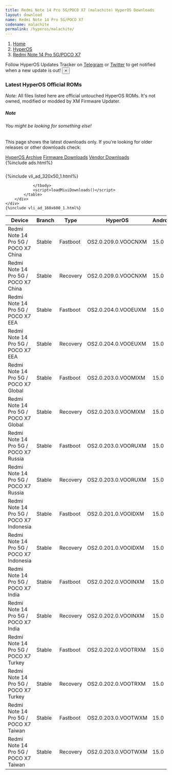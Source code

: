 ```yaml
---
title: Redmi Note 14 Pro 5G/POCO X7 (malachite) HyperOS Downloads
layout: download
name: Redmi Note 14 Pro 5G/POCO X7
codename: malachite
permalink: /hyperos/malachite/
---
```

<nav aria-label="breadcrumb">
    <ol class="breadcrumb">
        <li class="breadcrumb-item"><a href="/">Home</a></li>
        <li class="breadcrumb-item"><a href="/hyperos/">HyperOS</a></li>
        <li class="breadcrumb-item active" aria-current="page"><a href="/hyperos/malachite/">Redmi Note 14 Pro 5G/POCO X7</a></li>
    </ol>
</nav>
<div class="alert alert-primary alert-dismissible fade show" role="alert">
    Follow HyperOS Updates Tracker on <a href="https://t.me/MIUIUpdatesTracker" class="alert-link">Telegram</a>
     or <a href="https://twitter.com/MiFwUpdater" class="alert-link">Twitter</a> to get notified when a new update is out!
    <button type="button" class="close" data-dismiss="alert" aria-label="Close">
        <span aria-hidden="true">&times;</span>
    </button>
</div>

### Latest HyperOS Official ROMs
*Note*: All files listed here are official untouched HyperOS ROMs. It's not owned, modified or modded by XM Firmware Updater.
<div class="card">
  <div class="card-body">
    <h5 class="card-title">Note</h5>
    <h6 class="card-subtitle mb-2 text-muted">You might be looking for something else!</h6>
    <p class="card-text">This page shows the latest downloads only.
     If you're looking for older releases or other downloads check:</p>
    <a href="/archive/hyperos/malachite/" class="card-link">HyperOS Archive</a>
    <a href="/firmware/malachite/" class="card-link">Firmware Downloads</a>
    <a href="/vendor/malachite/" class="card-link">Vendor Downloads</a>
  </div>
</div>
{%include ads.html%}
<div class="row justify-content-center">
    <div class="col-10">
        <div class="table-responsive-md" style="margin-top: 25px;">
            {%include vli_ad_320x50_1.html%}
            <table id="miui" class="display dt-responsive nowrap compact table table-striped table-hover table-sm">
                <thead class="thead-dark">
                    <tr>
                        <th data-ref="device">Device</th>
                        <th data-ref="branch">Branch</th>
                        <th data-ref="type">Type</th>
                        <th data-ref="miui">HyperOS</th>
                        <th data-ref="android">Android</th>
                        <th data-ref="size">Size</th>
                        <th data-ref="size">Date</th>
                        <th data-ref="link">Link</th>
                    </tr>
                </thead>
                <tbody>
                <tr><td>Redmi Note 14 Pro 5G / POCO X7 China</td><td>Stable</td><td>Fastboot</td><td>OS2.0.209.0.VOOCNXM</td><td>15.0</td><td>8.8 GB</td><td>2025-08-11</td><td><a href="/hyperos/malachite/stable/OS2.0.209.0.VOOCNXM/">Download</a></td></tr>
<tr><td>Redmi Note 14 Pro 5G / POCO X7 China</td><td>Stable</td><td>Recovery</td><td>OS2.0.209.0.VOOCNXM</td><td>15.0</td><td>6.9 GB</td><td>2025-08-18</td><td><a href="/hyperos/malachite/stable/OS2.0.209.0.VOOCNXM/">Download</a></td></tr>
<tr><td>Redmi Note 14 Pro 5G / POCO X7 EEA</td><td>Stable</td><td>Fastboot</td><td>OS2.0.204.0.VOOEUXM</td><td>15.0</td><td>9.0 GB</td><td>2025-07-15</td><td><a href="/hyperos/malachite/stable/OS2.0.204.0.VOOEUXM/">Download</a></td></tr>
<tr><td>Redmi Note 14 Pro 5G / POCO X7 EEA</td><td>Stable</td><td>Recovery</td><td>OS2.0.204.0.VOOEUXM</td><td>15.0</td><td>6.2 GB</td><td>2025-07-19</td><td><a href="/hyperos/malachite/stable/OS2.0.204.0.VOOEUXM/">Download</a></td></tr>
<tr><td>Redmi Note 14 Pro 5G / POCO X7 Global</td><td>Stable</td><td>Fastboot</td><td>OS2.0.203.0.VOOMIXM</td><td>15.0</td><td>9.5 GB</td><td>2025-07-09</td><td><a href="/hyperos/malachite/stable/OS2.0.203.0.VOOMIXM/">Download</a></td></tr>
<tr><td>Redmi Note 14 Pro 5G / POCO X7 Global</td><td>Stable</td><td>Recovery</td><td>OS2.0.203.0.VOOMIXM</td><td>15.0</td><td>6.2 GB</td><td>2025-07-17</td><td><a href="/hyperos/malachite/stable/OS2.0.203.0.VOOMIXM/">Download</a></td></tr>
<tr><td>Redmi Note 14 Pro 5G / POCO X7 Russia</td><td>Stable</td><td>Fastboot</td><td>OS2.0.203.0.VOORUXM</td><td>15.0</td><td>9.4 GB</td><td>2025-08-12</td><td><a href="/hyperos/malachite/stable/OS2.0.203.0.VOORUXM/">Download</a></td></tr>
<tr><td>Redmi Note 14 Pro 5G / POCO X7 Russia</td><td>Stable</td><td>Recovery</td><td>OS2.0.203.0.VOORUXM</td><td>15.0</td><td>6.0 GB</td><td>2025-08-19</td><td><a href="/hyperos/malachite/stable/OS2.0.203.0.VOORUXM/">Download</a></td></tr>
<tr><td>Redmi Note 14 Pro 5G / POCO X7 Indonesia</td><td>Stable</td><td>Fastboot</td><td>OS2.0.201.0.VOOIDXM</td><td>15.0</td><td>8.9 GB</td><td>2025-07-09</td><td><a href="/hyperos/malachite/stable/OS2.0.201.0.VOOIDXM/">Download</a></td></tr>
<tr><td>Redmi Note 14 Pro 5G / POCO X7 Indonesia</td><td>Stable</td><td>Recovery</td><td>OS2.0.201.0.VOOIDXM</td><td>15.0</td><td>6.1 GB</td><td>2025-07-16</td><td><a href="/hyperos/malachite/stable/OS2.0.201.0.VOOIDXM/">Download</a></td></tr>
<tr><td>Redmi Note 14 Pro 5G / POCO X7 India</td><td>Stable</td><td>Fastboot</td><td>OS2.0.202.0.VOOINXM</td><td>15.0</td><td>8.0 GB</td><td>2025-07-09</td><td><a href="/hyperos/malachite/stable/OS2.0.202.0.VOOINXM/">Download</a></td></tr>
<tr><td>Redmi Note 14 Pro 5G / POCO X7 India</td><td>Stable</td><td>Recovery</td><td>OS2.0.202.0.VOOINXM</td><td>15.0</td><td>5.9 GB</td><td>2025-07-17</td><td><a href="/hyperos/malachite/stable/OS2.0.202.0.VOOINXM/">Download</a></td></tr>
<tr><td>Redmi Note 14 Pro 5G / POCO X7 Turkey</td><td>Stable</td><td>Fastboot</td><td>OS2.0.202.0.VOOTRXM</td><td>15.0</td><td>8.5 GB</td><td>2025-08-12</td><td><a href="/hyperos/malachite/stable/OS2.0.202.0.VOOTRXM/">Download</a></td></tr>
<tr><td>Redmi Note 14 Pro 5G / POCO X7 Turkey</td><td>Stable</td><td>Recovery</td><td>OS2.0.202.0.VOOTRXM</td><td>15.0</td><td>6.1 GB</td><td>2025-08-21</td><td><a href="/hyperos/malachite/stable/OS2.0.202.0.VOOTRXM/">Download</a></td></tr>
<tr><td>Redmi Note 14 Pro 5G / POCO X7 Taiwan</td><td>Stable</td><td>Fastboot</td><td>OS2.0.203.0.VOOTWXM</td><td>15.0</td><td>7.2 GB</td><td>2025-08-12</td><td><a href="/hyperos/malachite/stable/OS2.0.203.0.VOOTWXM/">Download</a></td></tr>
<tr><td>Redmi Note 14 Pro 5G / POCO X7 Taiwan</td><td>Stable</td><td>Recovery</td><td>OS2.0.203.0.VOOTWXM</td><td>15.0</td><td>6.0 GB</td><td>2025-08-19</td><td><a href="/hyperos/malachite/stable/OS2.0.203.0.VOOTWXM/">Download</a></td></tr>

                </tbody>
                <script>loadMiuiDownloads()</script>
            </table>
        </div>
    </div>
    {%include vli_ad_160x600_1.html%}
</div>
